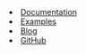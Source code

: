 <li {% if include.cur == 'docs' %} class="active" {% endif %}><a href="/#">Documentation</a></li>
<li {% if include.tag == 'example' %} class="active" {% endif %}><a href="/blog/tagged/example.html">Examples</a></li>
<li {% if include.cur == 'blog' %} class="active" {% endif %}><a href="/blog/">Blog</a></li>
<li id="github"><a href="https://github.com/wsjdesign/intentionjs" target="_blank">GitHub</a></li>